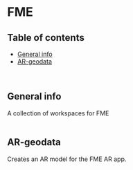 # FME

## Table of contents
* [General info](#general-info)
* [AR-geodata](#AR-geodata)

<br/>

## General info
A collection of workspaces for FME
<br/><br/>

## AR-geodata
Creates an AR model for the FME AR app.
<br/>
